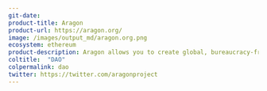 ```yaml
---
git-date:
product-title: Aragon
product-url: https://aragon.org/
image: /images/output_md/aragon.org.png
ecosystem: ethereum
product-description: Aragon allows you to create global, bureaucracy-free companies and freely organize and collaborate without borders or intermediaries. 
coltitle:  "DAO"
colpermalink: dao
twitter: https://twitter.com/aragonproject
---
```

